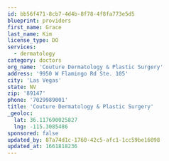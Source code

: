 ```yaml
---
id: bb56f471-8cb7-4d4b-8f78-4f8fa773e5d5
blueprint: providers
first_name: Grace
last_name: Kim
license_type: DO
services:
  - dermatology
category: doctors
org_name: 'Couture Dermatology & Plastic Surgery'
address: '9950 W Flamingo Rd Ste. 105'
city: 'Las Vegas'
state: NV
zip: '89147'
phone: '7029989001'
title: 'Couture Dermatology & Plastic Surgery'
_geoloc:
  lat: 36.117690025827
  lng: -115.3085486
sponsored: false
updated_by: 87a74d1c-1760-42c5-afc1-1cc59be16098
updated_at: 1661818236
---
```

